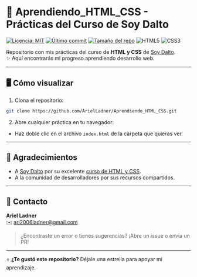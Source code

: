 # 🎨 Aprendiendo_HTML_CSS - Prácticas del Curso de Soy Dalto

[![Licencia: MIT](https://img.shields.io/badge/Licencia-MIT-yellow.svg)](https://opensource.org/licenses/MIT)
[![Último commit](https://img.shields.io/github/last-commit/ArielLadner/Aprendiendo_HTML_CSS)]()
[![Tamaño del repo](https://img.shields.io/github/repo-size/ArielLadner/Aprendiendo_HTML_CSS)]()
![HTML5](https://img.shields.io/badge/HTML5-E34F26?style=flat&logo=html5&logoColor=white)
![CSS3](https://img.shields.io/badge/CSS3-1572B6?style=flat&logo=css3&logoColor=white)

Repositorio con mis prácticas del curso de **HTML y CSS** de [Soy Dalto](https://www.youtube.com/c/soydalto).  
✨ Aquí encontrarás mi progreso aprendiendo desarrollo web.

---

## 🖥️ Cómo visualizar
1. Clona el repositorio:
```bash
git clone https://github.com/ArielLadner/Aprendiendo_HTML_CSS.git
```

2. Abre cualquier práctica en tu navegador:
- Haz doble clic en el archivo `index.html` de la carpeta que quieras ver.

---

## 🙏 Agradecimientos
- A [Soy Dalto](https://www.youtube.com/c/soydalto) por su excelente [curso de HTML y CSS](https://youtu.be/ELSm-G201Ls?si=hFa7GBxbVwKlCVOo).
- A la comunidad de desarrolladores por sus recursos compartidos.

---

## 📧 Contacto
**Ariel Ladner**  
✉️ [ari2006ladner@gmail.com](mailto:ari2006ladner@gmail.com)

> ¿Encontraste un error o tienes sugerencias? ¡Abre un issue o envía un PR!

---

⭐ **¿Te gustó este repositorio?** Déjale una estrella para apoyar mi aprendizaje.